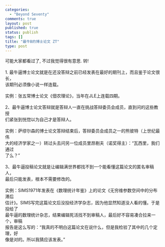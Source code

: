 ```yaml
--- 
categories: 
  - "Beyond Seventy"
comments: true
layout: post
published: true
status: publish
tags: []
title: "最牛B的博士论文 ZT"
type: post
---
```

<div id="msgcns!5F971C000415D85F!621" class="bvMsg">
<div>可能大家都看过了, 不过我觉得很有意思. 转!</div>
<div> </div>
<div>1. 最牛逼博士论文就是在还没答辩之前已经发表在最好的期刊上，而且鉴于论文很长，<br>该期刊必须像小说一样连载。<br><br>实例：张五常博士论文《佃农理论》，当年在JLE上连载四期。<br><br>2、最牛逼博士论文答辩就是答辩人一直在挑战答辩委员会成员，直到问的这些教授<br>们紧张到恍惚以为自己才是答辩人。<br><br>实例：萨缪尔森的博士论文答辩结束后，答辩委员会成员之一的熊彼特（上世纪最伟<br>大的经济学家之一）转过头去问另一位成员里昂剔夫（诺奖得主）：“瓦西里，我们通过<br>了么？”<br><br>3、最牛逼投稿论文就是让编辑满世界都找不到一个能看懂这篇论文的匿名审稿人，<br>最后只能发表，根本不需要修改的。<br><br>实例：SIMS1971年发表在《数理统计年鉴》上的论文《无穷维参数空间中的分布滞后<br>估计》。SIMS写完这篇论文后没投经济学杂志，因为他显然知道没人看的懂。于是投给了<br>最牛逼的数理统计杂志，结果编辑死活找不到审稿人，最后好不容易凑合拉来一个，审稿<br>报告是这么写的：“我真的不明白这篇论文在说什么，但是我检验了其中的几个定理，好<br>像是对的。所以我猜应该发表。”</div>
</div>
